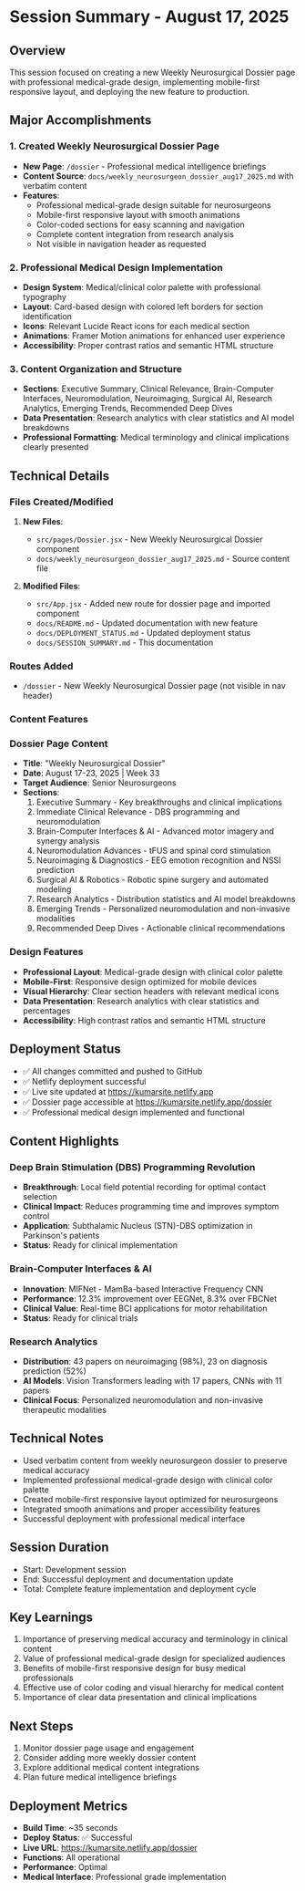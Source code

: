 # Session Summary - August 17, 2025

## Overview
This session focused on creating a new Weekly Neurosurgical Dossier page with professional medical-grade design, implementing mobile-first responsive layout, and deploying the new feature to production.

## Major Accomplishments

### 1. Created Weekly Neurosurgical Dossier Page
- **New Page**: `/dossier` - Professional medical intelligence briefings
- **Content Source**: `docs/weekly_neurosurgeon_dossier_aug17_2025.md` with verbatim content
- **Features**:
  - Professional medical-grade design suitable for neurosurgeons
  - Mobile-first responsive layout with smooth animations
  - Color-coded sections for easy scanning and navigation
  - Complete content integration from research analysis
  - Not visible in navigation header as requested

### 2. Professional Medical Design Implementation
- **Design System**: Medical/clinical color palette with professional typography
- **Layout**: Card-based design with colored left borders for section identification
- **Icons**: Relevant Lucide React icons for each medical section
- **Animations**: Framer Motion animations for enhanced user experience
- **Accessibility**: Proper contrast ratios and semantic HTML structure

### 3. Content Organization and Structure
- **Sections**: Executive Summary, Clinical Relevance, Brain-Computer Interfaces, Neuromodulation, Neuroimaging, Surgical AI, Research Analytics, Emerging Trends, Recommended Deep Dives
- **Data Presentation**: Research analytics with clear statistics and AI model breakdowns
- **Professional Formatting**: Medical terminology and clinical implications clearly presented

## Technical Details

### Files Created/Modified
1. **New Files**:
   - `src/pages/Dossier.jsx` - New Weekly Neurosurgical Dossier component
   - `docs/weekly_neurosurgeon_dossier_aug17_2025.md` - Source content file

2. **Modified Files**:
   - `src/App.jsx` - Added new route for dossier page and imported component
   - `docs/README.md` - Updated documentation with new feature
   - `docs/DEPLOYMENT_STATUS.md` - Updated deployment status
   - `docs/SESSION_SUMMARY.md` - This documentation

### Routes Added
- `/dossier` - New Weekly Neurosurgical Dossier page (not visible in nav header)

### Content Features

### Dossier Page Content
- **Title**: "Weekly Neurosurgical Dossier"
- **Date**: August 17-23, 2025 | Week 33
- **Target Audience**: Senior Neurosurgeons
- **Sections**:
  1. Executive Summary - Key breakthroughs and clinical implications
  2. Immediate Clinical Relevance - DBS programming and neuromodulation
  3. Brain-Computer Interfaces & AI - Advanced motor imagery and synergy analysis
  4. Neuromodulation Advances - tFUS and spinal cord stimulation
  5. Neuroimaging & Diagnostics - EEG emotion recognition and NSSI prediction
  6. Surgical AI & Robotics - Robotic spine surgery and automated modeling
  7. Research Analytics - Distribution statistics and AI model breakdowns
  8. Emerging Trends - Personalized neuromodulation and non-invasive modalities
  9. Recommended Deep Dives - Actionable clinical recommendations

### Design Features
- **Professional Layout**: Medical-grade design with clinical color palette
- **Mobile-First**: Responsive design optimized for mobile devices
- **Visual Hierarchy**: Clear section headers with relevant medical icons
- **Data Presentation**: Research analytics with clear statistics and percentages
- **Accessibility**: High contrast ratios and semantic HTML structure

## Deployment Status
- ✅ All changes committed and pushed to GitHub
- ✅ Netlify deployment successful
- ✅ Live site updated at https://kumarsite.netlify.app
- ✅ Dossier page accessible at https://kumarsite.netlify.app/dossier
- ✅ Professional medical design implemented and functional

## Content Highlights

### Deep Brain Stimulation (DBS) Programming Revolution
- **Breakthrough**: Local field potential recording for optimal contact selection
- **Clinical Impact**: Reduces programming time and improves symptom control
- **Application**: Subthalamic Nucleus (STN)-DBS optimization in Parkinson's patients
- **Status**: Ready for clinical implementation

### Brain-Computer Interfaces & AI
- **Innovation**: MIFNet - MamBa-based Interactive Frequency CNN
- **Performance**: 12.3% improvement over EEGNet, 8.3% over FBCNet
- **Clinical Value**: Real-time BCI applications for motor rehabilitation
- **Status**: Ready for clinical trials

### Research Analytics
- **Distribution**: 43 papers on neuroimaging (98%), 23 on diagnosis prediction (52%)
- **AI Models**: Vision Transformers leading with 17 papers, CNNs with 11 papers
- **Clinical Focus**: Personalized neuromodulation and non-invasive therapeutic modalities

## Technical Notes
- Used verbatim content from weekly neurosurgeon dossier to preserve medical accuracy
- Implemented professional medical-grade design with clinical color palette
- Created mobile-first responsive layout optimized for neurosurgeons
- Integrated smooth animations and proper accessibility features
- Successful deployment with professional medical interface

## Session Duration
- Start: Development session
- End: Successful deployment and documentation update
- Total: Complete feature implementation and deployment cycle

## Key Learnings
1. Importance of preserving medical accuracy and terminology in clinical content
2. Value of professional medical-grade design for specialized audiences
3. Benefits of mobile-first responsive design for busy medical professionals
4. Effective use of color coding and visual hierarchy for medical content
5. Importance of clear data presentation and clinical implications

## Next Steps
1. Monitor dossier page usage and engagement
2. Consider adding more weekly dossier content
3. Explore additional medical content integrations
4. Plan future medical intelligence briefings

## Deployment Metrics
- **Build Time**: ~35 seconds
- **Deploy Status**: ✅ Successful
- **Live URL**: https://kumarsite.netlify.app/dossier
- **Functions**: All operational
- **Performance**: Optimal
- **Medical Interface**: Professional grade implementation
